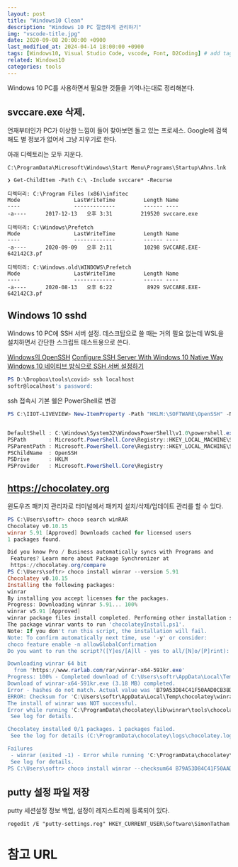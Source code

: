 ```yaml
---
layout: post
title: "Windows10 Clean"
description: "Windows 10 PC 깔끔하게 관리하기"
img: "vscode-title.jpg"
date: 2020-09-08 20:00:00 +0900
last_modified_at: 2024-04-14 18:00:00 +0900
tags: [Windows10, Visual Studio Code, vscode, Font, D2Coding] # add tag
related: Windows10
categories: tools
---
```


Windows 10 PC를 사용하면서 필요한 것들을 기억나는대로 정리해본다. 

<!--more-->

## svccare.exe 삭제. 

언재부터인가 PC가 이상한 느낌이 들어 찾아보면 돌고 있는 프로세스. Google에 검색해도 별 정보가 없어서 그냥 지우기로 한다.  

아래 디렉토리는 모두 지운다. 

```
C:\ProgramData\Microsoft\Windows\Start Menu\Programs\Startup\Ahns.lnk 

❯ Get-ChildItem -Path C:\ -Include svccare* -Recurse

디렉터리: C:\Program Files (x86)\infitec
Mode                 LastWriteTime         Length Name
----                 -------------         ------ ----
-a----      2017-12-13   오후 3:31         219520 svccare.exe

디렉터리: C:\Windows\Prefetch
Mode                 LastWriteTime         Length Name
----                 -------------         ------ ----
-a----      2020-09-09   오후 2:11          10298 SVCCARE.EXE-642142C3.pf

디렉터리: C:\Windows.old\WINDOWS\Prefetch
Mode                 LastWriteTime         Length Name
----                 -------------         ------ ----
-a----      2020-08-13   오후 6:22           8929 SVCCARE.EXE-642142C3.pf
``` 

## Windows 10 sshd

Windows 10 PC에 SSH 서버 설정. 데스크탑으로 쓸 때는 거의 필요 없는데 WSL을 설치하면서 간단한 스크립트 테스트용으로 쓴다. 

[Windows의 OpenSSH](https://docs.microsoft.com/ko-kr/windows-server/administration/openssh/openssh_overview)
[Configure SSH Server With Windows 10 Native Way](https://medium.com/rkttu/set-up-your-ssh-server-in-windows-10-native-way-1aab9021c3a6)
[Windows 10 네이티브 방식으로 SSH 서버 설정하기](https://medium.com/beyond-the-windows-korean-edition/windows-10-네이티브-방식으로-ssh-서버-설정하기-64988d87349)

```powershell
PS D:\Dropbox\tools\covid> ssh localhost
softr@localhost's password:
```

ssh 접속시 기본 쉘은 PowerShell로 변경 

```powershell
PS C:\IIOT-LIVEVIEW> New-ItemProperty -Path "HKLM:\SOFTWARE\OpenSSH" -Name DefaultShell -Value "C:\Windows\System32\WindowsPowerShell\v1.0\powershell.exe" -PropertyType String -Force


DefaultShell : C:\Windows\System32\WindowsPowerShell\v1.0\powershell.exe
PSPath       : Microsoft.PowerShell.Core\Registry::HKEY_LOCAL_MACHINE\SOFTWARE\OpenSSH
PSParentPath : Microsoft.PowerShell.Core\Registry::HKEY_LOCAL_MACHINE\SOFTWARE
PSChildName  : OpenSSH
PSDrive      : HKLM
PSProvider   : Microsoft.PowerShell.Core\Registry
```

## https://chocolatey.org

윈도우즈 패키지 관리자로 터미널에서 패키지 설치/삭제/업데이트 관리를 할 수 있다. 

```powershell
PS C:\Users\softr> choco search winRAR
Chocolatey v0.10.15
winrar 5.91 [Approved] Downloads cached for licensed users
1 packages found.

Did you know Pro / Business automatically syncs with Programs and
 Features? Learn more about Package Synchronizer at
 https://chocolatey.org/compare
PS C:\Users\softr> choco install winrar --version 5.91
Chocolatey v0.10.15
Installing the following packages:
winrar
By installing you accept licenses for the packages.
Progress: Downloading winrar 5.91... 100%
winrar v5.91 [Approved]
winrar package files install completed. Performing other installation steps.
The package winrar wants to run 'chocolateyInstall.ps1'.
Note: If you don't run this script, the installation will fail.
Note: To confirm automatically next time, use '-y' or consider:
choco feature enable -n allowGlobalConfirmation
Do you want to run the script?([Y]es/[A]ll - yes to all/[N]o/[P]rint): A

Downloading winrar 64 bit
  from 'https://www.rarlab.com/rar/winrar-x64-591kr.exe'
Progress: 100% - Completed download of C:\Users\softr\AppData\Local\Temp\chocolatey\winrar\5.91\winrar-x64-591kr.exe (3.18 MB).
Download of winrar-x64-591kr.exe (3.18 MB) completed.
Error - hashes do not match. Actual value was 'B79A53D84C41F50AAD0CB38D091CB26726F512502529503D8C94B47B3D070FA5'.
ERROR: Checksum for 'C:\Users\softr\AppData\Local\Temp\chocolatey\winrar\5.91\winrar-x64-591kr.exe' did not meet 'd9751d0ebdd3931aaf1f1eef13d0b1c56ed15845bd3307e0f4b9540e8c999f1d' for checksum type 'sha256'. Consider passing the actual checksums through with --checksum --checksum64 once you validate the checksums are appropriate. A less secure option is to pass --ignore-checksums if necessary.
The install of winrar was NOT successful.
Error while running 'C:\ProgramData\chocolatey\lib\winrar\tools\chocolateyInstall.ps1'.
 See log for details.

Chocolatey installed 0/1 packages. 1 packages failed.
 See the log for details (C:\ProgramData\chocolatey\logs\chocolatey.log).

Failures
 - winrar (exited -1) - Error while running 'C:\ProgramData\chocolatey\lib\winrar\tools\chocolateyInstall.ps1'.
 See log for details.
PS C:\Users\softr> choco install winrar --checksum64 B79A53D84C41F50AAD0CB38D091CB26726F512502529503D8C94B47B3D070FA5
```

## putty 설정 파일 저장 

putty 세션설정 정보 백업, 설정이 레지스트리에 등록되어 있다. 

```
regedit /E "putty-settings.reg" HKEY_CURRENT_USER\Software\SimonTatham
```


# 참고 URL 
